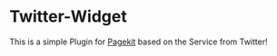 # Twitter-Widget
This is a simple Plugin for <a href="https://pagekit.com">Pagekit</a> based on the Service from Twitter!
